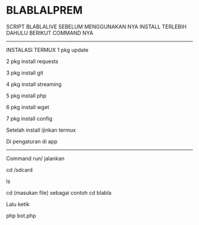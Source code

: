 # BLABLALPREM
SCRIPT BLABLALIVE 
SEBELUM MENGGUNAKAN NYA INSTALL TERLEBIH DAHULU 
BERIKUT COMMAND NYA 
_______________________

INSTALASI TERMUX 
1 pkg update

2 pkg install requests

3 pkg install git 

4 pkg install streaming

5 pkg install php 

6 pkg install wget

7 pkg install config

Setelah install ijinkan termux 

Di pengaturan di app 
______________________

Command run/ jalankan 

cd /sdcard 

ls

cd (masukan file) sebagai contoh cd blabla

Lalu ketik 

php bot.php



